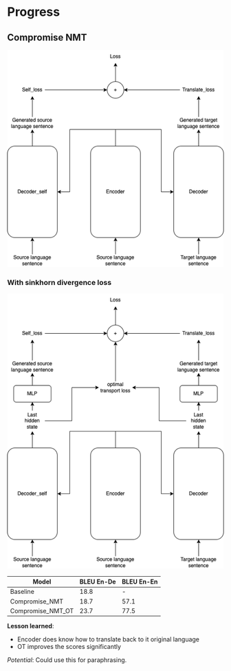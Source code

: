# Progress

## Compromise NMT

![Architecture of Compromise_NMT](./image/compromise_NMT.png)

### With sinkhorn divergence loss

![Architecture of Compromise_NMT_OT](./image/compromise_NMT_with_ot.png)

| Model | BLEU En-De | BLEU En-En |
| -------- | -------- | -------- |
| Baseline     | 18.8     | -     |
| Compromise_NMT     | 18.7     | 57.1     |
| Compromise_NMT_OT | 23.7 | 77.5 |

**Lesson learned**: 
- Encoder does know how to translate back to it original language
- OT improves the scores significantly

*Potential*: Could use this for paraphrasing.
